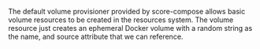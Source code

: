 The default volume provisioner provided by score-compose allows basic volume resources to be created in the resources system. The volume resource just creates an ephemeral Docker volume with a random string as the name, and source attribute that we can reference.
